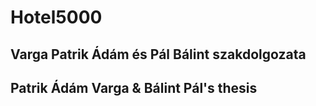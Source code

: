 # Hotel5000
## Varga Patrik Ádám és Pál Bálint szakdolgozata
## Patrik Ádám Varga & Bálint Pál's thesis